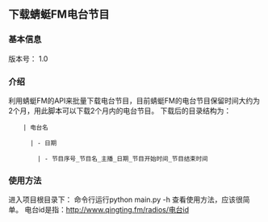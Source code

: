 ## 下载蜻蜓FM电台节目 ## 

### 基本信息 ###
版本号： 1.0

### 介绍 ###
利用蜻蜓FM的API来批量下载电台节目，目前蜻蜓FM的电台节目保留时间大约为2个月，用此脚本可以下载2个月内的电台节目。
下载后的目录结构为：

        | 电台名
  
          | - 日期
   
            | - 节目序号_节目名_主播_日期_节目开始时间_节目结束时间

### 使用方法 ###
进入项目根目录下： 命令行运行python main.py -h 查看使用方法，应该很简单。
电台id是指：http://www.qingting.fm/radios/电台id
